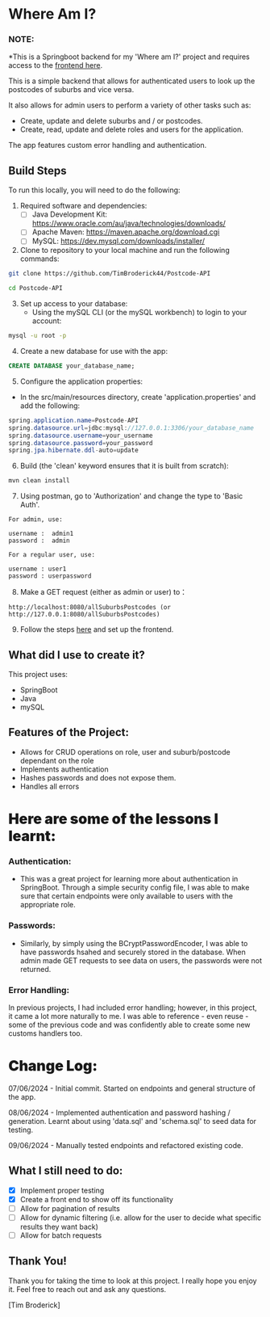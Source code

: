 # Where Am I?

### NOTE:
*This is a Springboot backend for my 'Where am I?' project and requires access to the [frontend here](https://github.com/TimBroderick44/WhereAmI-Frontend).

This is a simple backend that allows for authenticated users to look up the postcodes of suburbs and vice versa. 

It also allows for admin users to perform a variety of other tasks such as:

- Create, update and delete suburbs and / or postcodes. 
- Create, read, update and delete roles and users for the application. 

The app features custom error handling and authentication. 

## Build Steps

To run this locally, you will need to do the following:

1. Required software and dependencies:
     - [ ] Java Development Kit: https://www.oracle.com/au/java/technologies/downloads/
     - [ ] Apache Maven: https://maven.apache.org/download.cgi
     - [ ] MySQL: https://dev.mysql.com/downloads/installer/

2. Clone to repository to your local machine and run the following commands:

```bash
git clone https://github.com/TimBroderick44/Postcode-API
```

```bash
cd Postcode-API
```

3. Set up access to your database:
   - Using the mySQL CLI (or the mySQL workbench) to login to your account:

```bash
mysql -u root -p
```

4. Create a new database for use with the app:

```sql
CREATE DATABASE your_database_name;
```

5. Configure the application properties:

- In the src/main/resources directory, create 'application.properties' and add the following:

```java
spring.application.name=Postcode-API
spring.datasource.url=jdbc:mysql://127.0.0.1:3306/your_database_name
spring.datasource.username=your_username
spring.datasource.password=your_password
spring.jpa.hibernate.ddl-auto=update
```

6. Build (the 'clean' keyword ensures that it is built from scratch):

```bash
mvn clean install
```

7. Using postman, go to 'Authorization' and change the type to 'Basic Auth'. 

  ```
  For admin, use:

  username :  admin1
  password :  admin

  For a regular user, use:

  username : user1
  password : userpassword
  ```

8. Make a GET request (either as admin or user) to： 
```   
http://localhost:8080/allSuburbsPostcodes (or http://127.0.0.1:8080/allSuburbsPostcodes)
```
9. Follow the steps [here](https://github.com/TimBroderick44/WhereAmI-Frontend) and set up the frontend. 

## What did I use to create it?

This project uses:

-   SpringBoot
-   Java
-   mySQL 

## Features of the Project:

-  Allows for CRUD operations on role, user and suburb/postcode dependant on the role
-  Implements authentication
-  Hashes passwords and does not expose them. 
-  Handles all errors

<h1 style="font-weight: 900"> Here are some of the lessons I learnt:</h1>

### Authentication:

-  This was a great project for learning more about authentication in SpringBoot. Through a simple security config file, I was able to make sure that certain endpoints were only available to users with the appropriate role. 
  
### Passwords:

- Similarly, by simply using the BCryptPasswordEncoder, I was able to have passwords hsahed and securely stored in the database. When admin made GET requests to see data on users, the passwords were not returned. 
  
### Error Handling:

In previous projects, I had included error handling; however, in this project, it came a lot more naturally to me. I was able to reference - even reuse - some of the previous code and was confidently able to create some new customs handlers too.

<h1 style="font-weight: 900"> Change Log:</h1>

07/06/2024 - Initial commit. Started on endpoints and general structure of the app. 

08/06/2024 - Implemented authentication and password hashing / generation. Learnt about using 'data.sql' and 'schema.sql' to seed data for testing. 

09/06/2024 - Manually tested endpoints and refactored existing code.

## What I still need to do:

-   [x] Implement proper testing
-   [x] Create a front end to show off its functionality
-   [ ] Allow for pagination of results 
-   [ ] Allow for dynamic filtering (i.e. allow for the user to decide what specific results they want back)
-   [ ] Allow for batch requests

## Thank You!

Thank you for taking the time to look at this project. I really hope you enjoy it.
Feel free to reach out and ask any questions.

[Tim Broderick]
